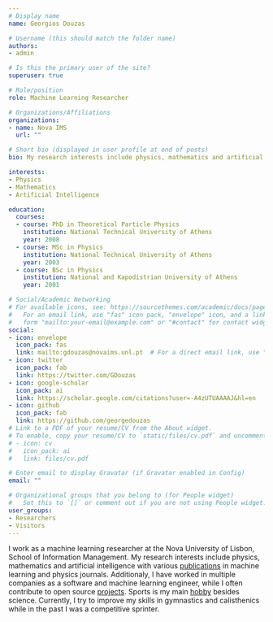 ```yaml
---
# Display name
name: Georgios Douzas

# Username (this should match the folder name)
authors:
- admin

# Is this the primary user of the site?
superuser: true

# Role/position
role: Machine Learning Researcher

# Organizations/Affiliations
organizations:
- name: Nova IMS
  url: ""

# Short bio (displayed in user profile at end of posts)
bio: My research interests include physics, mathematics and artificial intelligence.

interests:
- Physics
- Mathematics
- Artificial Intelligence

education:
  courses:
  - course: PhD in Theoretical Particle Physics
    institution: National Technical University of Athens
    year: 2008
  - course: MSc in Physics
    institution: National Technical University of Athens
    year: 2003
  - course: BSc in Physics
    institution: National and Kapodistrian University of Athens
    year: 2001

# Social/Academic Networking
# For available icons, see: https://sourcethemes.com/academic/docs/page-builder/#icons
#   For an email link, use "fas" icon pack, "envelope" icon, and a link in the
#   form "mailto:your-email@example.com" or "#contact" for contact widget.
social:
- icon: envelope
  icon_pack: fas
  link: mailto:gdouzas@novaims.unl.pt  # For a direct email link, use "mailto:test@example.org".
- icon: twitter
  icon_pack: fab
  link: https://twitter.com/GDouzas
- icon: google-scholar
  icon_pack: ai
  link: https://scholar.google.com/citations?user=-A4zUTUAAAAJ&hl=en
- icon: github
  icon_pack: fab
  link: https://github.com/georgedouzas
# Link to a PDF of your resume/CV from the About widget.
# To enable, copy your resume/CV to `static/files/cv.pdf` and uncomment the lines below.
# - icon: cv
#   icon_pack: ai
#   link: files/cv.pdf

# Enter email to display Gravatar (if Gravatar enabled in Config)
email: ""

# Organizational groups that you belong to (for People widget)
#   Set this to `[]` or comment out if you are not using People widget.
user_groups:
- Researchers
- Visitors
---
```


I work as a machine learning researcher at the Nova University of Lisbon, School of Information Management. My research interests include physics, mathematics and artificial intelligence with various [publications](#publications) in machine learning and physics journals. Additionaly, I have worked in multiple companies as a software and machine learning engineer, while I often contribute to open source [projects](#projects). Sports is my main [hobby](#hobbies) besides science. Currently, I try to improve my skills in gymnastics and calisthenics while in the past I was a competitive sprinter.

